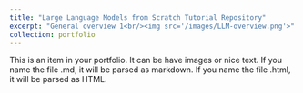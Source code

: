 ```yaml
---
title: "Large Language Models from Scratch Tutorial Repository"
excerpt: "General overview 1<br/><img src='/images/LLM-overview.png'>"
collection: portfolio
---
```


This is an item in your portfolio. It can be have images or nice text. If you name the file .md, it will be parsed as markdown. If you name the file .html, it will be parsed as HTML. 
